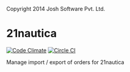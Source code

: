 Copyright 2014 Josh Software Pvt. Ltd.

21nautica
=========

[![Code Climate](https://codeclimate.com/github/joshsoftware/21nautica.png)](https://codeclimate.com/github/joshsoftware/21nautica)
[![Circle CI](https://circleci.com/gh/joshsoftware/21nautica.png?circle-token=b35bfb25be8aac57a6ed5362024c74e73d7b8dcc)](https://circleci.com/gh/joshsoftware/21nautica)

Manage import / export of orders for 21nautica
